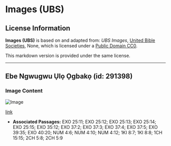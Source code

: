 # Images (UBS)

## License Information

**Images (UBS)** is based on and adapted from: _UBS Images_, [United Bible Societies](https://unitedbiblesocieties.org/), None, which is licensed under a [Public Domain CC0](https://creativecommons.org/public-domain/cc0/).

This markdown version is provided under the same license.



--------------------------------

## Ebe Ngwugwu Ụlọ Ọgbakọ (id: 291398)

### Image Content

![Image](https://cdn.aquifer.bible/aquifer-content/resources/Media/WEB-0441_convenant_box_parts_en.jpg)

[link](https://cdn.aquifer.bible/aquifer-content/resources/Media/WEB-0441_convenant_box_parts_en.jpg)

* **Associated Passages:** EXO 25:11; EXO 25:12; EXO 25:13; EXO 25:14; EXO 25:15; EXO 35:12; EXO 37:2; EXO 37:3; EXO 37:4; EXO 37:5; EXO 39:35; EXO 40:20; NUM 4:6; NUM 4:10; NUM 4:12; 1KI 8:7; 1KI 8:8; 1CH 15:15; 2CH 5:8; 2CH 5:9

